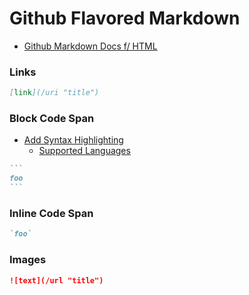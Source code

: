 # Github Flavored Markdown

- [Github Markdown Docs f/ HTML](https://github.github.com/gfm/ "GFM")

### Links 
```markdown
[link](/uri "title")
```

### Block Code Span
- [Add Syntax Highlighting](https://docs.github.com/en/get-started/writing-on-github/working-with-advanced-formatting/creating-and-highlighting-code-blocks#syntax-highlighting)
    - [Supported Languages](https://github.com/github-linguist/linguist/blob/master/lib/linguist/languages.yml)
~~~markdown
```
foo
```
~~~

### Inline Code Span
```markdown
`foo`
```


### Images
```markdown
![text](/url "title")
```